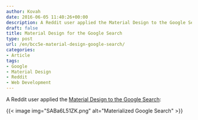 ```yaml
---
author: Kovah
date: 2016-06-05 11:40:26+00:00
description: A Reddit user applied the Material Design to the Google Search.
draft: false
title: Material Design for the Google Search
type: post
url: /en/bcc5e-material-design-google-search/
categories:
- Article
tags:
- Google
- Material Design
- Reddit
- Web Development
---
```


A Reddit user applied the [Material Design to the Google Search](https://redd.it/4mmzv3):

{{< image img="SABa6L51ZK.png" alt="Materialized Google Search" >}}

